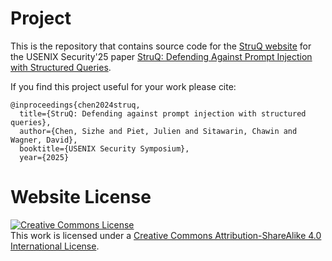 # Project

This is the repository that contains source code for the [StruQ website](https://sizhe-chen.github.io/StruQ-Website) for the USENIX Security'25 paper [StruQ: Defending Against Prompt Injection with Structured Queries](https://arxiv.org/pdf/2402.06363).

If you find this project useful for your work please cite:
```
@inproceedings{chen2024struq,
  title={StruQ: Defending against prompt injection with structured queries},
  author={Chen, Sizhe and Piet, Julien and Sitawarin, Chawin and Wagner, David},
  booktitle={USENIX Security Symposium},
  year={2025}
```

# Website License
<a rel="license" href="http://creativecommons.org/licenses/by-sa/4.0/"><img alt="Creative Commons License" style="border-width:0" src="https://i.creativecommons.org/l/by-sa/4.0/88x31.png" /></a><br />This work is licensed under a <a rel="license" href="http://creativecommons.org/licenses/by-sa/4.0/">Creative Commons Attribution-ShareAlike 4.0 International License</a>.
